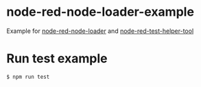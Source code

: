 # node-red-node-loader-example
Example for [node-red-node-loader](https://www.npmjs.com/package/node-red-node-loader) and [node-red-test-helper-tool](https://www.npmjs.com/package/node-red-test-helper-tool)

# Run test example
```javascript
$ npm run test
```

